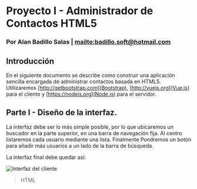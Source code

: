 # Proyecto I - Administrador de Contactos HTML5

### Por Alan Badillo Salas | [mailto:badillo.soft@hotmail.com](badillo.soft@hotmail.com)

## Introducción

En el siguiente documento se describe como construir una aplicación sencilla
encargada de administrar contactos basada en HTML5. Utilizaremos
[http://getbootstrap.com](Bootstrap), [http://vuejs.org](Vue.js) para
el cliente y [https://nodejs.org](Node.js) para el servidor.

## Parte I - Diseño de la interfaz.

La interfaz debe ser lo más simple posible, por lo que ubicaremos un buscador
en la parte superior, en una barra de navegación fija. Al centro listaremos
cada usuario mediante una lista. Finalmente Pondremos un botón para añadir
más usuarios a un lado de la barra de búsqueda.

La interfaz final debe quedar así:

![Interfaz del cliente](src)

> HTML

~~~html

~~~
